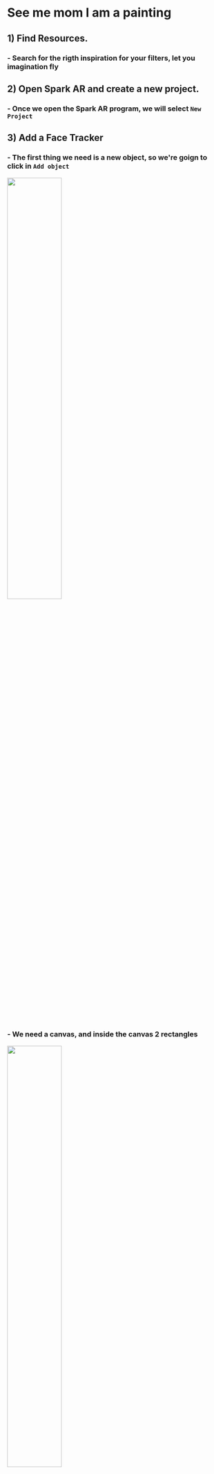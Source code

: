 # See me mom I am a painting

## 1) Find Resources.

### - Search for the rigth inspiration for your filters, let you imagination fly

## 2) Open Spark AR and create a new project.

### - Once we open the Spark AR program, we will select ```New Project```

## 3) Add a Face Tracker

### - The first thing we need is a new object, so we're goign to click in ```Add object```

<img src="https://github.com/L3ts-H4ck/CommunityChallenge-Spark-English/blob/main/tutorials/03-source/FaceTracker3D_1.jpg?raw=true" width="50%">

### - We need a canvas, and inside the canvas 2 rectangles

<img src="https://github.com/L3ts-H4ck/CommunityChallenge-Spark-English/blob/main/tutorials/03-source/FaceTracker3D_2.jpg?raw=true" width="50%">

### - We will change the name of the rectangles to ```user``` and ```bg```, also make sure that on the material you have selected the 3D object.

<img src="https://github.com/L3ts-H4ck/CommunityChallenge-Spark-English/blob/main/tutorials/03-source/FaceTracker3D_3.jpg?raw=true" width="50%">

### - On this same properties, make sure you have the ```visible``` option checked and the ```position``` in ```Fill Height```

<img src="https://github.com/L3ts-H4ck/CommunityChallenge-Spark-English/blob/main/tutorials/03-source/FaceTracker3D_5.jpg?raw=true" width="50%">

### - Now we'll go to the camera, once selected, we can change its properties.

<img src="https://github.com/L3ts-H4ck/CommunityChallenge-Spark-English/blob/main/tutorials/03-source/FaceTracker3D_6.jpg?raw=true" width="50%">

### - In ```texture``` we'll choose ```cameraTexture0``` and in ```Segmentation``` => ```Person```

<img src="https://github.com/L3ts-H4ck/CommunityChallenge-Spark-English/blob/main/tutorials/03-source/FaceTracker3D_7.jpg?raw=true" width="50%">

### - For the rectangle ``user``, we'll add a new ``material``. Called it ``user`` and change its properties: 
- ``Shader Type`` => ``Flat``
- ``STexture`` => ``CameraTexture0``
- ``Alpha`` => Checked

<img src="https://github.com/L3ts-H4ck/CommunityChallenge-Spark-English/blob/main/tutorials/03-source/FaceTracker_8.jpg?raw=true" width="50%">

### - Once we have the ``Alpha`` option selected, we choose the texture we want, in this case we'll select ``personSegmentationMaskTexture0``

<img src="https://github.com/L3ts-H4ck/CommunityChallenge-Spark-English/blob/main/tutorials/03-source/FaceTracker_9.jpg?raw=true" width="50%">

### - The screen has to look like this.

<img src="https://github.com/L3ts-H4ck/CommunityChallenge-Spark-English/blob/main/tutorials/03-source/FaceTracker_10.jpg?raw=true" width="50%">

### - Now its the turn of the other rectangle, we'll add a brand new material

<img src="https://github.com/L3ts-H4ck/CommunityChallenge-Spark-English/blob/main/tutorials/03-source/FaceTracker_11.jpg?raw=true" width="50%">

### - For this material we new a new texture. We'll selected now the background we want.

<img src="https://github.com/L3ts-H4ck/CommunityChallenge-Spark-English/blob/main/tutorials/03-source/FaceTracker_12.jpg?raw=true" width="50%">

### - The next thing is to add the ``Face Tracker`` for our filter.

<img src="https://github.com/L3ts-H4ck/CommunityChallenge-Spark-English/blob/main/tutorials/03-source/FaceTracker_13.jpg?raw=true" width="50%">

### - This is the fun part, we will start adding our assets.

<img src="https://github.com/L3ts-H4ck/CommunityChallenge-Spark-English/blob/main/tutorials/03-source/FaceTracker_14.jpg?raw=true" width="50%">

### - We select ``import from computer``

<img src="https://github.com/L3ts-H4ck/CommunityChallenge-Spark-English/blob/main/tutorials/03-source/FaceTracker_15.jpg?raw=true" width="50%">

### - For this we had prepared our own assets, you can do it to, or just use the ones we are using to.

<img src="https://github.com/L3ts-H4ck/CommunityChallenge-Spark-English/blob/main/tutorials/03-source/FaceTracker_16.jpg?raw=true" width="50%">

### - On the files we just upload, there is this one that contains the head of our mask.

<img src="https://github.com/L3ts-H4ck/CommunityChallenge-Spark-English/blob/main/tutorials/03-source/FaceTracker_17.jpg?raw=true" width="50%">

### - We need to drag it to our ``Face Tracker`` so we can use it.

<img src="https://github.com/L3ts-H4ck/CommunityChallenge-Spark-English/blob/main/tutorials/03-source/FaceTracker_18.jpg?raw=true" width="50%">

### - We repeat this same process for the hat.

<img src="https://github.com/L3ts-H4ck/CommunityChallenge-Spark-English/blob/main/tutorials/03-source/FaceTracker_19.jpg?raw=true" width="50%">

### - Now we have a head with a little hat

<img src="https://github.com/L3ts-H4ck/CommunityChallenge-Spark-English/blob/main/tutorials/03-source/FaceTracker_20.jpg?raw=true" width="50%">

### - And once again, but now with the apple

<img src="https://github.com/L3ts-H4ck/CommunityChallenge-Spark-English/blob/main/tutorials/03-source/FaceTracker_21.jpg?raw=true" width="50%">

### - We'll move the apple to the front of all the other ones, you can do this with the selection tool on the top of the screen.

<img src="https://github.com/L3ts-H4ck/CommunityChallenge-Spark-English/blob/main/tutorials/03-source/FaceTracker_22.jpg?raw=true" width="50%">

### - We have now all the assets we need, we just have to change their colors, for that we need to change the ``Blend Mode`` => ``Replace`` and the ``Opacity`` => 100%

<img src="https://github.com/L3ts-H4ck/CommunityChallenge-Spark-English/blob/main/tutorials/03-source/FaceTracker_23.jpg?raw=true" width="50%">


<img src="https://github.com/L3ts-H4ck/CommunityChallenge-Spark-English/blob/main/tutorials/03-source/FaceTracker_24.jpg?raw=true" width="50%">
<img src="https://github.com/L3ts-H4ck/CommunityChallenge-Spark-English/blob/main/tutorials/03-source/FaceTracker_25.jpg?raw=true" width="50%">
<img src="https://github.com/L3ts-H4ck/CommunityChallenge-Spark-English/blob/main/tutorials/03-source/FaceTracker_26.jpg?raw=true" width="50%">
<img src="https://github.com/L3ts-H4ck/CommunityChallenge-Spark-English/blob/main/tutorials/03-source/FaceTracker_27.jpg?raw=true" width="50%">
<img src="https://github.com/L3ts-H4ck/CommunityChallenge-Spark-English/blob/main/tutorials/03-source/FaceTracker_28.jpg?raw=true" width="50%">






## 4) Add the 3d elemets inside the facetracker

## 5) Fix the 3d Elements

## 6) Prepare and Testing

